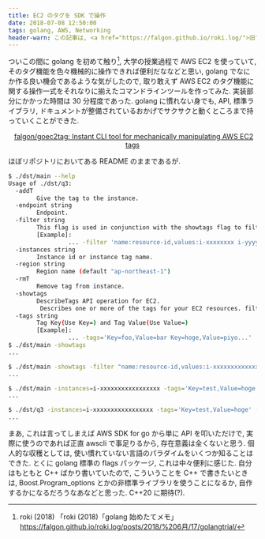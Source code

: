 ```yaml
---
title: EC2 のタグを SDK で操作
date: 2018-07-08 12:50:00
tags: golang, AWS, Networking
header-warn: この記事は, <a href="https://falgon.github.io/roki.log/">旧ブログ</a>から移植された記事です. よって, その内容として, <a href="https://falgon.github.io/roki.log/">旧ブログ</a>に依存した文脈が含まれている可能性があります. 予めご了承下さい.
---
```


ついこの間に golang を初めて触り[^1],
大学の授業過程で AWS EC2 を使っていて, 
そのタグ機能を色々機械的に操作できれば便利だななどと思い, 
golang でなにか作る良い機会であるような気がしたので,
取り敢えず AWS EC2 のタグ機能に関する操作一式をそれなりに揃えたコマンドラインツールを作ってみた. 実装部分にかかった時間は 30 分程度であった. 
golang に慣れない身でも, API, 標準ライブラリ, 
ドキュメントが整備されているおかげでサクサクと動くところまで持っていくことができた.

<p style="text-align: center;">
<i class="fab fa-github" style="font-size: large; margin-right: 5px;"></i>
<a href="https://github.com/falgon/goec2tag">falgon/goec2tag: Instant CLI tool for mechanically manipulating AWS EC2 tags</a>
</p>

ほぼリポジトリにおいてある README のままであるが.
```sh
$ ./dst/main --help
Usage of ./dst/q3:
  -addT
        Give the tag to the instance.
  -endpoint string
        Endpoint.
  -filter string
        This flag is used in conjunction with the showtags flag to filter tags by describing filter statements.
        [Example]:
                 ... -filter 'name:resource-id,values:i-xxxxxxxx i-yyyyyyyy'
  -instances string
        Instance id or instance tag name.
  -region string
        Region name (default "ap-northeast-1")
  -rmT
        Remove tag from instance.
  -showtags
        DescribeTags API operation for EC2.
         Describes one or more of the tags for your EC2 resources. filter=...
  -tags string
        Tag Key(Use Key=) and Tag Value(Use Value=)
        [Example]:
                 ... -tags='Key=foo,Value=bar Key=hoge,Value=piyo...'
$ ./dst/main -showtags
...

$ ./dst/main -showtags -filter "name:resource-id,values:i-xxxxxxxxxxxxxxxxx" # filtering
...

$ ./dst/main -instances=i-xxxxxxxxxxxxxxxxx -tags='Key=test,Value=hoge' -addT # adding tag
...

$ ./dst/q3 -instances=i-xxxxxxxxxxxxxxxxx -tags='Key=test,Value=hoge' -rmT # remove tag
...
```
まあ, これは言ってしまえば AWS SDK for go から単に API を叩いただけで, 
実際に使うのであれば正直 awscli で事足りるから, 存在意義は全くないと思う.
個人的な収穫としては, 使い慣れていない言語のパラダイムをいくつか知ることはできた.
とくに golang 標準の flags パッケージ, これは中々便利に感じた.
自分はもともと C++ ばかり書いていたので, 
こういうことを C++ で書きたいときは, 
Boost.Program_options とかの非標準ライブラリを使うことになるか, 
自作するかになるだろうなあなどと思った. C++20 に期待(?).


[^1]: roki (2018) 「roki (2018)「golang 始めたてメモ」<https://falgon.github.io/roki.log/posts/2018/%206月/17/golangtrial/>
